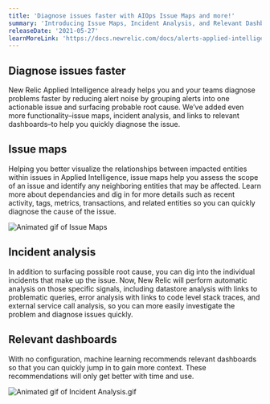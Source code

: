 ```yaml
---
title: 'Diagnose issues faster with AIOps Issue Maps and more!'
summary: 'Introducing Issue Maps, Incident Analysis, and Relevant Dashboards'
releaseDate: '2021-05-27'
learnMoreLink: 'https://docs.newrelic.com/docs/alerts-applied-intelligence/applied-intelligence/incident-intelligence/use-incident-intelligence/'
---
```


## Diagnose issues faster
New Relic Applied Intelligence already helps you and your teams diagnose problems faster by reducing alert noise by grouping alerts into one actionable issue and surfacing probable root cause. We’ve added even more functionality–issue maps, incident analysis, and links to relevant dashboards–to help you quickly diagnose the issue.
 
## Issue maps
Helping you better visualize the relationships between impacted entities within issues in Applied Intelligence, issue maps help you assess the scope of an issue and identify any neighboring entities that may be affected. Learn more about dependancies and dig in for more details such as recent activity, tags, metrics, transactions, and related entities so you can quickly diagnose the cause of the issue.

![Animated gif of Issue Maps](./images/issue-map-2021-05-26.gif "Animated gif of Issue Maps")

## Incident analysis
In addition to surfacing possible root cause, you can dig into the individual incidents that make up the issue. Now, New Relic will perform automatic analysis on those specific signals, including datastore analysis with links to problematic queries, error analysis with links to code level stack traces, and external service call analysis, so you can more easily investigate the problem and diagnose issues quickly.

## Relevant dashboards
With no configuration, machine learning recommends relevant dashboards so that you can quickly jump in to gain more context. These recommendations will only get better with time and use. 

![Animated gif of Incident Analysis.gif](./images/incident-analysis-2021-05-26.gif "Animated gif of Incident Analysis.gif")
